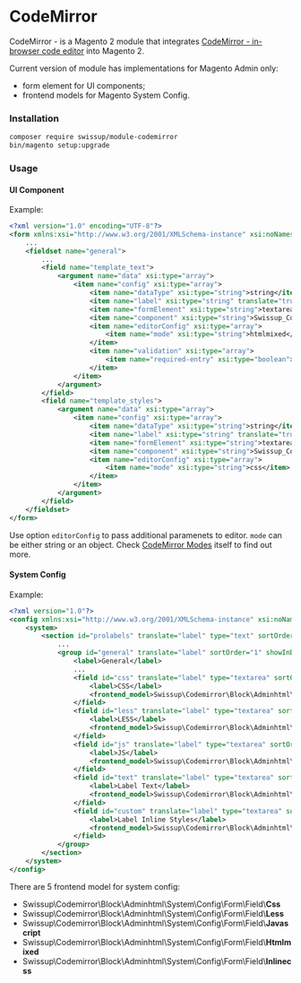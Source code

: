 # CodeMirror

CodeMirror - is a Magento 2 module that integrates
[CodeMirror - in-browser code editor](https://codemirror.net/) into Magento 2.

Current version of module has implementations for Magento Admin only:

 -  form element for UI components;
 -  frontend models for Magento System Config.

### Installation

```bash
composer require swissup/module-codemirror
bin/magento setup:upgrade
```

### Usage

#### UI Component

Example:

```xml
<?xml version="1.0" encoding="UTF-8"?>
<form xmlns:xsi="http://www.w3.org/2001/XMLSchema-instance" xsi:noNamespaceSchemaLocation="urn:magento:module:Magento_Ui:etc/ui_configuration.xsd">
    ...
    <fieldset name="general">
        ...
        <field name="template_text">
            <argument name="data" xsi:type="array">
                <item name="config" xsi:type="array">
                    <item name="dataType" xsi:type="string">string</item>
                    <item name="label" xsi:type="string" translate="true">Template Content</item>
                    <item name="formElement" xsi:type="string">textarea</item>
                    <item name="component" xsi:type="string">Swissup_Codemirror/js/form/element/editor</item>
                    <item name="editorConfig" xsi:type="array">
                        <item name="mode" xsi:type="string">htmlmixed</item>
                    </item>
                    <item name="validation" xsi:type="array">
                        <item name="required-entry" xsi:type="boolean">true</item>
                    </item>
                </item>
            </argument>
        </field>
        <field name="template_styles">
            <argument name="data" xsi:type="array">
                <item name="config" xsi:type="array">
                    <item name="dataType" xsi:type="string">string</item>
                    <item name="label" xsi:type="string" translate="true">Template Styles</item>
                    <item name="formElement" xsi:type="string">textarea</item>
                    <item name="component" xsi:type="string">Swissup_Codemirror/js/form/element/editor</item>
                    <item name="editorConfig" xsi:type="array">
                        <item name="mode" xsi:type="string">css</item>
                    </item>
                </item>
            </argument>
        </field>
    </fieldset>
</form>

```

Use option `editorConfig` to pass additional paramenets to editor. `mode` can be either string or an object. Check [CodeMirror Modes](https://codemirror.net/mode/) itself to find out more.

#### System Config

Example:

```xml
<?xml version="1.0"?>
<config xmlns:xsi="http://www.w3.org/2001/XMLSchema-instance" xsi:noNamespaceSchemaLocation="urn:magento:module:Magento_Config:etc/system_file.xsd">
    <system>
        <section id="prolabels" translate="label" type="text" sortOrder="1668" showInDefault="1" showInWebsite="1" showInStore="1">
            ...
            <group id="general" translate="label" sortOrder="1" showInDefault="1" showInWebsite="1" showInStore="1">
                <label>General</label>
                ...
                <field id="css" translate="label" type="textarea" sortOrder="10" showInDefault="1" showInWebsite="1" showInStore="1">
                    <label>CSS</label>
                    <frontend_model>Swissup\Codemirror\Block\Adminhtml\System\Config\Form\Field\Css</frontend_model>
                </field>
                <field id="less" translate="label" type="textarea" sortOrder="12" showInDefault="1" showInWebsite="1" showInStore="1">
                    <label>LESS</label>
                    <frontend_model>Swissup\Codemirror\Block\Adminhtml\System\Config\Form\Field\Less</frontend_model>
                </field>
                <field id="js" translate="label" type="textarea" sortOrder="20" showInDefault="1" showInWebsite="1" showInStore="1">
                    <label>JS</label>
                    <frontend_model>Swissup\Codemirror\Block\Adminhtml\System\Config\Form\Field\Javascript</frontend_model>
                </field>
                <field id="text" translate="label" type="textarea" sortOrder="30" showInDefault="1" showInWebsite="1" showInStore="1">
                    <label>Label Text</label>
                    <frontend_model>Swissup\Codemirror\Block\Adminhtml\System\Config\Form\Field\Htmlmixed</frontend_model>
                </field>
                <field id="custom" translate="label" type="textarea" sortOrder="50" showInDefault="1" showInWebsite="1" showInStore="1">
                    <label>Label Inline Styles</label>
                    <frontend_model>Swissup\Codemirror\Block\Adminhtml\System\Config\Form\Field\Inlinecss</frontend_model>
                </field>
            </group>
        </section>
    </system>
</config>
```

There are 5 frontend model for system config:

 -  Swissup\Codemirror\Block\Adminhtml\System\Config\Form\Field\\**Css**
 -  Swissup\Codemirror\Block\Adminhtml\System\Config\Form\Field\\**Less**
 -  Swissup\Codemirror\Block\Adminhtml\System\Config\Form\Field\\**Javascript**
 -  Swissup\Codemirror\Block\Adminhtml\System\Config\Form\Field\\**Htmlmixed**
 -  Swissup\Codemirror\Block\Adminhtml\System\Config\Form\Field\\**Inlinecss**
